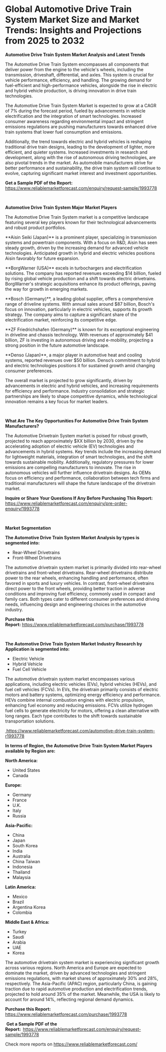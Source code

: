 <p><h1>Global Automotive Drive Train System Market Size and Market Trends: Insights and Projections from 2025 to 2032</h1></p><p><strong>Automotive Drive Train System Market Analysis and Latest Trends</strong></p>
<p><p>The Automotive Drive Train System encompasses all components that deliver power from the engine to the vehicle's wheels, including the transmission, driveshaft, differential, and axles. This system is crucial for vehicle performance, efficiency, and handling. The growing demand for fuel-efficient and high-performance vehicles, alongside the rise in electric and hybrid vehicle production, is driving innovation in drive train technologies.</p><p>The Automotive Drive Train System Market is expected to grow at a CAGR of 7% during the forecast period, fueled by advancements in vehicle electrification and the integration of smart technologies. Increased consumer awareness regarding environmental impact and stringent emissions regulations are pushing manufacturers towards enhanced drive train systems that lower fuel consumption and emissions. </p><p>Additionally, the trend towards electric and hybrid vehicles is reshaping traditional drive train designs, leading to the development of lighter, more efficient, and quieter systems. Increased investments in research and development, along with the rise of autonomous driving technologies, are also pivotal trends in the market. As automobile manufacturers strive for better performance and sustainability, the drive train system will continue to evolve, capturing significant market interest and investment opportunities.</p></p>
<p><strong>Get a Sample PDF of the Report:&nbsp;</strong> <a href="https://www.reliablemarketforecast.com/enquiry/request-sample/1993778?utm_campaign=1144&utm_medium=2&utm_source=Github&utm_content=ia&utm_term=15012025&utm_id=automotive-drive-train-system">https://www.reliablemarketforecast.com/enquiry/request-sample/1993778</a></p>
<p>&nbsp;</p>
<p><strong>Automotive Drive Train System Major Market Players</strong></p>
<p><p>The Automotive Drive Train System market is a competitive landscape featuring several key players known for their technological advancements and robust product portfolios. </p><p>**Aisin Seiki (Japan)** is a prominent player, specializing in transmission systems and powertrain components. With a focus on R&D, Aisin has seen steady growth, driven by the increasing demand for advanced vehicle technologies. Anticipated growth in hybrid and electric vehicles positions Aisin favorably for future expansion.</p><p>**BorgWarner (USA)** excels in turbochargers and electrification solutions. The company has reported revenues exceeding $14 billion, fueled by rising global vehicle production and a shift towards electric drivetrains. BorgWarner's strategic acquisitions enhance its product offerings, paving the way for growth in emerging markets.</p><p>**Bosch (Germany)**, a leading global supplier, offers a comprehensive range of driveline systems. With annual sales around $87 billion, Bosch's focus on innovation, particularly in electric vehicles, supports its growth strategy. The company aims to capture a significant share of the electrification market, reinforcing its competitive edge.</p><p>**ZF Friedrichshafen (Germany)** is known for its exceptional engineering in driveline and chassis technology. With revenues of approximately $41 billion, ZF is investing in autonomous driving and e-mobility, projecting a strong position in the future automotive landscape.</p><p>**Denso (Japan)**, a major player in automotive heat and cooling systems, reported revenues over $50 billion. Denso’s commitment to hybrid and electric technologies positions it for sustained growth amid changing consumer preferences.</p><p>The overall market is projected to grow significantly, driven by advancements in electric and hybrid vehicles, and increasing requirements for efficiency and performance. Industry consolidation and strategic partnerships are likely to shape competitive dynamics, while technological innovation remains a key focus for market leaders.</p></p>
<p>&nbsp;</p>
<p><strong>What Are The Key Opportunities For Automotive Drive Train System Manufacturers?</strong></p>
<p><p>The Automotive Drivetrain System market is poised for robust growth, projected to reach approximately $XX billion by 2030, driven by the accelerating adoption of electric vehicle (EV) technologies and advancements in hybrid systems. Key trends include the increasing demand for lightweight materials, integration of smart technologies, and the shift towards sustainable mobility. Additionally, regulatory pressures for lower emissions are compelling manufacturers to innovate. The rise in autonomous vehicles will further influence drivetrain designs. As OEMs focus on efficiency and performance, collaboration between tech firms and traditional manufacturers will shape the future landscape of the drivetrain market.</p></p>
<p><strong>Inquire or Share Your Questions If Any Before Purchasing This Report:</strong> <a href="https://www.reliablemarketforecast.com/enquiry/pre-order-enquiry/1993778?utm_campaign=1144&utm_medium=2&utm_source=Github&utm_content=ia&utm_term=15012025&utm_id=automotive-drive-train-system">https://www.reliablemarketforecast.com/enquiry/pre-order-enquiry/1993778</a></p>
<p>&nbsp;</p>
<p><strong>Market Segmentation</strong></p>
<p><strong>The Automotive Drive Train System Market Analysis by types is segmented into:</strong></p>
<p><ul><li>Rear-Wheel Drivetrains</li><li>Front-Wheel Drivetrains</li></ul></p>
<p><p>The automotive drivetrain system market is primarily divided into rear-wheel drivetrains and front-wheel drivetrains. Rear-wheel drivetrains distribute power to the rear wheels, enhancing handling and performance, often favored in sports and luxury vehicles. In contrast, front-wheel drivetrains direct power to the front wheels, providing better traction in adverse conditions and improving fuel efficiency, commonly used in compact and family cars. Both types cater to different consumer preferences and driving needs, influencing design and engineering choices in the automotive industry.</p></p>
<p><strong>Purchase this Report:&nbsp;</strong><a href="https://www.reliablemarketforecast.com/purchase/1993778?utm_campaign=1144&utm_medium=2&utm_source=Github&utm_content=ia&utm_term=15012025&utm_id=automotive-drive-train-system">https://www.reliablemarketforecast.com/purchase/1993778</a></p>
<p>&nbsp;</p>
<p><strong>The Automotive Drive Train System Market Industry Research by Application is segmented into:</strong></p>
<p><ul><li>Electric Vehicle</li><li>Hybrid Vehicle</li><li>Fuel Cell Vehicle</li></ul></p>
<p><p>The automotive drivetrain system market encompasses various applications, including electric vehicles (EVs), hybrid vehicles (HEVs), and fuel cell vehicles (FCVs). In EVs, the drivetrain primarily consists of electric motors and battery systems, optimizing energy efficiency and performance. HEVs combine internal combustion engines with electric propulsion, enhancing fuel economy and reducing emissions. FCVs utilize hydrogen fuel cells to generate electricity for motors, offering a clean alternative with long ranges. Each type contributes to the shift towards sustainable transportation solutions.</p></p>
<p><a href="https://www.reliablemarketforecast.com/automotive-drive-train-system-r1993778?utm_campaign=1144&utm_medium=2&utm_source=Github&utm_content=ia&utm_term=15012025&utm_id=automotive-drive-train-system">&nbsp;https://www.reliablemarketforecast.com/automotive-drive-train-system-r1993778</a></p>
<p><strong>In terms of Region, the Automotive Drive Train System Market Players available by Region are:</strong></p>
<p>
    <p> <strong> North America: </strong>
        <ul>
            <li>United States</li>
            <li>Canada</li>
        </ul>
        </p> 
    <p> <strong> Europe: </strong>
        <ul>
            <li>Germany</li>
            <li>France</li>
            <li>U.K.</li>
            <li>Italy</li>
            <li>Russia</li>
        </ul>
        </p> 
    <p> <strong> Asia-Pacific: </strong>
        <ul>
            <li>China</li>
            <li>Japan</li>
            <li>South Korea</li>
            <li>India</li>
            <li>Australia</li>
            <li>China Taiwan</li>
            <li>Indonesia</li>
            <li>Thailand</li>
            <li>Malaysia</li>
        </ul>
        </p> 
    <p> <strong> Latin America: </strong>
        <ul>
            <li>Mexico</li>
            <li>Brazil</li>
            <li>Argentina Korea</li>
            <li>Colombia</li>
        </ul>
        </p> 
    <p> <strong> Middle East & Africa: </strong>
        <ul>
            <li>Turkey</li>
            <li>Saudi</li>
            <li>Arabia</li>
            <li>UAE</li>
            <li>Korea</li>
        </ul>
    </p>
    </p>
<p><p>The automotive drivetrain system market is experiencing significant growth across various regions. North America and Europe are expected to dominate the market, driven by advanced technologies and stringent emissions regulations, with market shares of approximately 30% and 28%, respectively. The Asia-Pacific (APAC) region, particularly China, is gaining traction due to rapid automotive production and electrification trends, projected to hold around 35% of the market. Meanwhile, the USA is likely to account for around 14%, reflecting regional demand dynamics.</p></p>
<p><strong>Purchase this Report: </strong><a href="https://www.reliablemarketforecast.com/purchase/1993778?utm_campaign=1144&utm_medium=2&utm_source=Github&utm_content=ia&utm_term=15012025&utm_id=automotive-drive-train-system">https://www.reliablemarketforecast.com/purchase/1993778</a></p>
<p>&nbsp;<strong>Get a Sample PDF of the Report:&nbsp;&nbsp;</strong><a href="https://www.reliablemarketforecast.com/enquiry/request-sample/1993778?utm_campaign=1144&utm_medium=2&utm_source=Github&utm_content=ia&utm_term=15012025&utm_id=automotive-drive-train-system">https://www.reliablemarketforecast.com/enquiry/request-sample/1993778</a></p>
<p><strong></strong></p>
<p>Check more reports on <a href="https://www.reliablemarketforecast.com/?utm_campaign=1144&utm_medium=2&utm_source=Github&utm_content=ia&utm_term=15012025&utm_id=automotive-drive-train-system">https://www.reliablemarketforecast.com/</a></p>